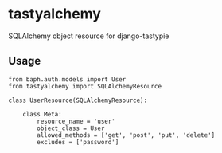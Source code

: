 # tastyalchemy

SQLAlchemy object resource for django-tastypie

## Usage

    from baph.auth.models import User
    from tastyalchemy import SQLAlchemyResource

    class UserResource(SQLAlchemyResource):

        class Meta:
            resource_name = 'user'
            object_class = User
            allowed_methods = ['get', 'post', 'put', 'delete']
            excludes = ['password']
